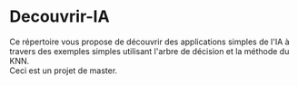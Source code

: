 # Decouvrir-IA
Ce répertoire vous propose de découvrir des applications simples de l'IA à travers des exemples simples utilisant l'arbre de décision et la méthode du KNN. \
Ceci est un projet de master.
